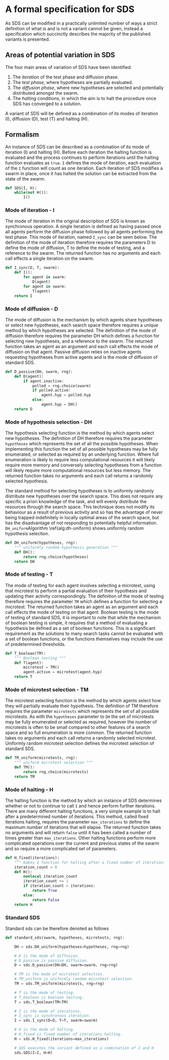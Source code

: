 # A formal specification for SDS

As SDS can be modified in a practically unlimited number of ways a strict definition of what is and is not a variant cannot be given, instead a specification which succinctly describes the majority of the published variants is presented.

## Areas of potential variation in SDS

The four main areas of variation of SDS have been identified.

1. The *iteration* of the test phase and diffusion phase.
1. The *test phase*, where hypotheses are partially evaluated.
1. The *diffusion phase*, where new hypotheses are selected and potentially distributed amongst the swarm.
1. The *halting* conditions, in which the aim is to halt the procedure once SDS has converged to a solution.

A variant of SDS will be defined as a combination of its modes of iteration (I), diffusion (D), test (T) and halting (H).

## Formalism

An instance of SDS can be described as a combination of its mode of iteration (I) and halting (H). Before each iteration the halting function is evaluated and the process continues to perform iterations until the halting function evaluates as `true`.
`I` defines the mode of iteration, each evaluation of the `I` function will count as one iteration.
Each iteration of SDS modifies a swarm in place, once it has halted the solution can be extracted from the state of the swarm.

```python
def SDS(I, H):
    while(not H()):
        I()
```

### Mode of iteration - I

The mode of iteration in the original description of SDS is known as synchronous operation.
A single iteration is defined as having passed once all agents perform the diffusion phase followed by all agents performing the test phase.
This mode of iteration, named `I_sync` can be seen below.
The definition of the mode of iteration therefore requires the parameters D to define the mode of diffusion, T to define the mode of testing, and a reference to the swarm.
The returned function has no arguments and each call effects a single iteration on the swarm.

```python
def I_sync(D, T, swarm):
    def I():
        for agent in swarm:
            D(agent)
        for agent in swarm:
            T(agent)
    return I
```

### Mode of diffusion - D

The mode of diffusion is the mechanism by which agents share hypotheses or select new hypotheses, each search space therefore requires a unique method by which hypotheses are selected.
The definition of the mode of diffusion therefore requires the parameter DH which defines a function for selecting new hypotheses, and a reference to the swarm.
The returned function takes an agent as an argument and each call effects the mode of diffusion on that agent.
Passive diffusion relies on inactive agents requesting hypotheses from active agents and is the mode of diffusion of standard SDS.

```python
def D_passive(DH, swarm, rng):
    def D(agent):
        if agent.inactive:
            polled = rng.choice(swarm)
            if polled.active:
                agent.hyp = polled.hyp
            else:
                agent.hyp = DH()
    return D
```

### Mode of hypothesis selection - DH

The hypothesis selecting function is the method by which agents select new hypotheses.
The definition of DH therefore requires the parameter `hypotheses` which represents the set of all the possible hypotheses.
When implementing this function the set of all possible hypotheses may be fully enumerated, or selected as required by an underlying function.
Where full enumeration is likely to require less computational resources it will likely require more memory and conversely selecting hypotheses from a function will likely require more computational resources but less memory.
The returned function takes no arguments and each call returns a randomly selected hypothesis.

The standard method for selecting hypotheses is to uniformly randomly distribute new hypotheses over the search space.
This does not require any specific a priori knowledge of the task, and will evenly distribute the resources through the search space.
This technique does not modify its behaviour as a result of previous activity and so has the advantage of never being trapped indefinitely in locally optimal areas of the search space, but has the disadvantage of not responding to potentially helpful information.
`DH_uniform`Algorithm \ref{alg:dh-uniform} shows uniformly random hypothesis selection.

```python
def DH_uniform(hypotheses, rng):
    """ uniformly random hypothesis generation """
    def DH():
        return rng.choice(hypotheses)
    return DH
```

### Mode of testing - T
The mode of testing for each agent involves selecting a microtest, using that microtest to perform a partial evaluation of their hypothesis and updating their activity correspondingly.
The definition of the mode of testing therefore requires the parameter `TM` which defines a function for selecting a microtest.
The returned function takes an agent as an argument and each call effects the mode of testing on that agent.
Boolean testing is the mode of testing of standard SDS, it is important to note that while the mechanism of boolean testing is simple, it requires that a method of evaluating a hypothesis be defined as a set of boolean functions.
This is a significant requirement as the solutions to many search tasks cannot be evaluated with a set of boolean functions, or the functions themselves may include the use of predetermined thresholds.

```python
def T_boolean(TM):
    """ Boolean testing """
    def T(agent):
        microtest = TM()
        agent.active = microtest(agent.hyp)
    return T
```

### Mode of microtest selection - TM
The microtest selecting function is the method by which agents select how they will partially evaluate their hypothesis.
The definition of TM therefore requires the parameter `microtests` which represents the set of all possible microtests.
As with the `hypotheses` parameter to `DH` the set of microtests may be fully enumerated or selected as required, however the number of microtests is often to be small compared to other features of a search space and so full enumeration is more common.
The returned function takes no arguments and each call returns a randomly selected microtest.
Uniformly random microtest selection defines the microtest selection of standard SDS.


```python
def TM_uniform(microtests, rng):
    """ uniform microtest selection """
    def TM():
        return rng.choice(microtests)
    return TM
```

### Mode of halting - H
The halting function is the method by which an instance of SDS determines whether or not to continue to call `I` and hence perform further iterations.
There are many different halting functions, a very simple example is to halt after a predetermined number of iterations.
This method, called fixed iterations halting, requires the parameter `max_iterations` to define the maximum number of iterations that will elapse.
The returned function takes no arguments and will return `false` until it has been called a number of times greater than `max_iterations`.
Other halting functions perform more complicated operations over the current and previous states of the swarm and so require a more complicated set of parameters.

```python
def H_fixed(iterations):
    """ makes a function for halting after a fixed number of iterations """
    iteration_count = 0
    def H():
        nonlocal iteration_count
        iteration_count += 1
        if iteration_count > iterations:
            return True
        else:
            return False
    return H
```

### Standard SDS

Standard sds can be therefore denoted as follows

```python
def standard_sds(swarm, hypotheses, microtests, rng):

    DH = sds.DH_uniform(hypotheses=hypotheses, rng=rng)

    # D is the mode of diffusion.
    # D_passive is passive diffusion.
    D = sds.D_passive(DH=DH, swarm=swarm, rng=rng)

    # TM is the mode of microtest selection.
    # TM_uniform is uniformly random microtest selection.
    TM = sds.TM_uniform(microtests, rng=rng)

    # T is the mode of testing.
    # T_boolean is boolean testing.
    T = sds.T_boolean(TM=TM)

    # I is the mode of iterations.
    # I_sync is synchronous iteration.
    I = sds.I_sync(D=D, T=T, swarm=swarm)

    # H is the mode of halting.
    # H_fixed is fixed number of iterations halting.
    H = sds.H_fixed(iterations=max_iterations)

    # SDS executes the variant defined as a combination of I and H
    sds.SDS(I=I, H=H)
```
